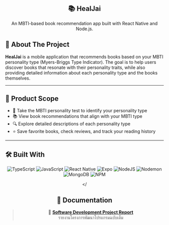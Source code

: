 <!-- PROJECT LOGO -->
<br />
<div align="center">
  <h2 align="center">📚 HealJai</h2>

  <p align="center">
    An MBTI-based book recommendation app built with React Native and Node.js.

  </p>
</div>



## 📖 About The Project

**HealJai** is a mobile application that recommends books based on your MBTI personality type (Myers-Briggs Type Indicator). The goal is to help users discover books that resonate with their personality traits, while also providing detailed information about each personality type and the books themselves.

---

## 🎯 Product Scope

- 🧠 Take the MBTI personality test to identify your personality type  
- 📚 View book recommendations that align with your MBTI type  
- 🔍 Explore detailed descriptions of each personality type  
- ⭐ Save favorite books, check reviews, and track your reading history  

---

## 🛠️ Built With

<div align="center">

![TypeScript](https://img.shields.io/badge/typescript-%23007ACC.svg?style=for-the-badge&logo=typescript&logoColor=white)
![JavaScript](https://img.shields.io/badge/javascript-%23323330.svg?style=for-the-badge&logo=javascript&logoColor=%23F7DF1E)
![React Native](https://img.shields.io/badge/react_native-%2320232a.svg?style=for-the-badge&logo=react&logoColor=%2361DAFB)
![Expo](https://img.shields.io/badge/expo-1C1E24?style=for-the-badge&logo=expo&logoColor=#D04A37)
![NodeJS](https://img.shields.io/badge/node.js-6DA55F?style=for-the-badge&logo=node.js&logoColor=white)
![Nodemon](https://img.shields.io/badge/nodemon-%23323330.svg?style=for-the-badge&logo=nodemon&logoColor=%BBDEAD)
![MongoDB](https://img.shields.io/badge/MongoDB-%234ea94b.svg?style=for-the-badge&logo=mongodb&logoColor=white)
![NPM](https://img.shields.io/badge/NPM-%23CB3837.svg?style=for-the-badge&logo=npm&logoColor=white)

</


## 📄 Documentation

> 📘 **[Software Development Project Report](https://github.com/NiraphatK/heal-jai-app/blob/main/Document/Software%20Development%20Project%20Report.pdf)**  
> รายงานโครงการพัฒนาโปรแกรมฉบับเต็ม